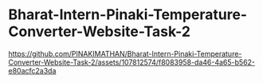 # Bharat-Intern-Pinaki-Temperature-Converter-Website-Task-2



https://github.com/PINAKIMATHAN/Bharat-Intern-Pinaki-Temperature-Converter-Website-Task-2/assets/107812574/f8083958-da46-4a65-b562-e80acfc2a3da

